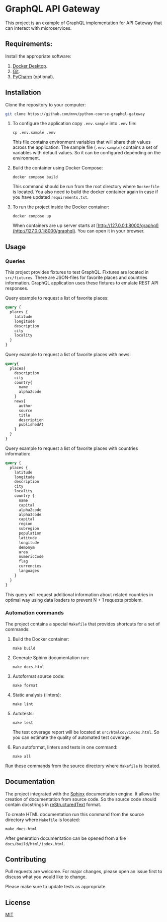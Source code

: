 # GraphQL API Gateway

This project is an example of GraphQL implementation for API Gateway that can interact with microservices.

## Requirements:

Install the appropriate software:

1. [Docker Desktop](https://www.docker.com).
2. [Git](https://github.com/git-guides/install-git).
3. [PyCharm](https://www.jetbrains.com/ru-ru/pycharm/download) (optional).

## Installation

Clone the repository to your computer:
```bash
git clone https://github.com/mnv/python-course-graphql-gateway
```

1. To configure the application copy `.env.sample` into `.env` file:
    ```shell
    cp .env.sample .env
    ```
   
    This file contains environment variables that will share their values across the application.
    The sample file (`.env.sample`) contains a set of variables with default values. 
    So it can be configured depending on the environment.

2. Build the container using Docker Compose:
    ```shell
    docker compose build
    ```
    This command should be run from the root directory where `Dockerfile` is located.
    You also need to build the docker container again in case if you have updated `requirements.txt`.

3. To run the project inside the Docker container:
    ```shell
    docker compose up
    ```
   When containers are up server starts at [http://127.0.0.1:8000/graphql](http://127.0.0.1:8000/graphql). You can open it in your browser.

## Usage

### Queries

This project provides fixtures to test GraphQL. Fixtures are located in `src/fixtures`. 
There are JSON-files for favorite places and countries information.
GraphQL application uses these fixtures to emulate REST API responses.

Query example to request a list of favorite places: 
```graphql
query {
  places {
    latitude
    longitude
    description
    city
    locality
  }
}
```

Query example to request a list of favorite places with news:
```graphql
query{
  places{
    description
    city
    country{
      name
      alpha2code
    }
    news{
      author
      source
      title
      description
      publishedAt
    }
  }
}
```

Query example to request a list of favorite places with countries information: 
```graphql
query {
  places {
    latitude
    longitude
    description
    city
    locality
    country {
      name
      capital
      alpha2code
      alpha3code
      capital
      region
      subregion
      population
      latitude
      longitude
      demonym
      area
      numericCode
      flag
      currencies
      languages
    }
  }
}
```

This query will request additional information about related countries in optimal way using data loaders to prevent N + 1 requests problem.

### Automation commands

The project contains a special `Makefile` that provides shortcuts for a set of commands:
1. Build the Docker container:
    ```shell
    make build
    ```

2. Generate Sphinx documentation run:
    ```shell
    make docs-html
    ```

3. Autoformat source code:
    ```shell
    make format
    ```

4. Static analysis (linters):
    ```shell
    make lint
    ```

5. Autotests:
    ```shell
    make test
    ```

    The test coverage report will be located at `src/htmlcov/index.html`. 
    So you can estimate the quality of automated test coverage.

6. Run autoformat, linters and tests in one command:
    ```shell
    make all
    ```

Run these commands from the source directory where `Makefile` is located.

## Documentation

The project integrated with the [Sphinx](https://www.sphinx-doc.org/en/master/) documentation engine. 
It allows the creation of documentation from source code. 
So the source code should contain docstrings in [reStructuredText](https://docutils.sourceforge.io/rst.html) format.

To create HTML documentation run this command from the source directory where `Makefile` is located:
```shell
make docs-html
```

After generation documentation can be opened from a file `docs/build/html/index.html`.

## Contributing
Pull requests are welcome. For major changes, please open an issue first to discuss what you would like to change.

Please make sure to update tests as appropriate.

## License
[MIT](https://choosealicense.com/licenses/mit/)
